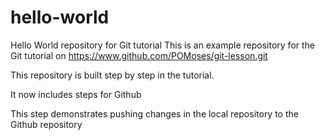 # hello-world
Hello World repository for Git tutorial
This is an example repository for the Git tutorial on https://www.github.com/POMoses/git-lesson.git

This repository is built step by step in the tutorial.

It now includes steps for Github

This step demonstrates pushing changes in the local repository to the Github repository
